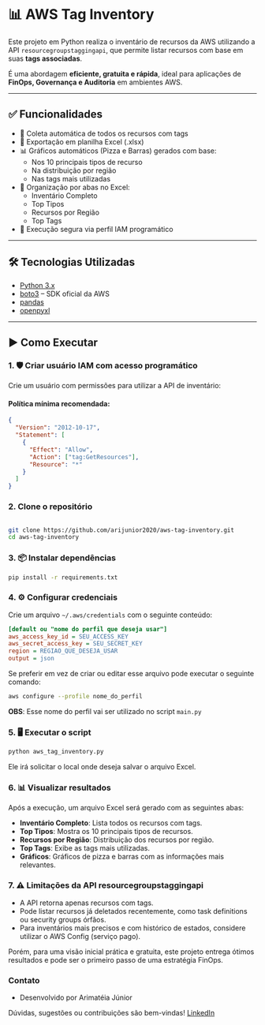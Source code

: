 # 📊 AWS Tag Inventory

Este projeto em Python realiza o inventário de recursos da AWS utilizando a API `resourcegroupstaggingapi`, que permite listar recursos com base em suas **tags associadas**.

É uma abordagem **eficiente, gratuita e rápida**, ideal para aplicações de **FinOps, Governança e Auditoria** em ambientes AWS.

---

## ✅ Funcionalidades

- 🔎 Coleta automática de todos os recursos com tags
- 📁 Exportação em planilha Excel (.xlsx)
- 📊 Gráficos automáticos (Pizza e Barras) gerados com base:
  - Nos 10 principais tipos de recurso
  - Na distribuição por região
  - Nas tags mais utilizadas
- 📑 Organização por abas no Excel:
  - Inventário Completo
  - Top Tipos
  - Recursos por Região
  - Top Tags
- 🔐 Execução segura via perfil IAM programático

---

## 🛠️ Tecnologias Utilizadas

- [Python 3.x](https://www.python.org)
- [boto3](https://boto3.amazonaws.com/v1/documentation/api/latest/index.html) – SDK oficial da AWS
- [pandas](https://pandas.pydata.org/)
- [openpyxl](https://openpyxl.readthedocs.io/)

---

## ▶️ Como Executar

### 1. 🛡️ Criar usuário IAM com acesso programático

Crie um usuário com permissões para utilizar a API de inventário:

#### Política mínima recomendada:

```json
{
  "Version": "2012-10-17",
  "Statement": [
    {
      "Effect": "Allow",
      "Action": ["tag:GetResources"],
      "Resource": "*"
    }
  ]
}
```

### 2. Clone o repositório

```bash

git clone https://github.com/arijunior2020/aws-tag-inventory.git
cd aws-tag-inventory

```

### 3. 📦 Instalar dependências

```bash
pip install -r requirements.txt
```

### 4. ⚙️ Configurar credenciais

Crie um arquivo `~/.aws/credentials` com o seguinte conteúdo:

```ini
[default ou "nome do perfil que deseja usar"]
aws_access_key_id = SEU_ACCESS_KEY
aws_secret_access_key = SEU_SECRET_KEY
region = REGIAO_QUE_DESEJA_USAR
output = json
```

Se preferir em vez de criar ou editar esse arquivo pode executar o seguinte comando:

```bash
aws configure --profile nome_do_perfil
```

**OBS**: Esse nome do perfil vai ser utilizado no script `main.py`

### 5. 🖥️ Executar o script

```bash
python aws_tag_inventory.py
```

Ele irá solicitar o local onde deseja salvar o arquivo Excel.

### 6. 📊 Visualizar resultados

Após a execução, um arquivo Excel será gerado com as seguintes abas:

- **Inventário Completo**: Lista todos os recursos com tags.
- **Top Tipos**: Mostra os 10 principais tipos de recursos.
- **Recursos por Região**: Distribuição dos recursos por região.
- **Top Tags**: Exibe as tags mais utilizadas.
- **Gráficos**: Gráficos de pizza e barras com as informações mais relevantes.

### 7. ⚠️ Limitações da API resourcegroupstaggingapi

- A API retorna apenas recursos com tags.
- Pode listar recursos já deletados recentemente, como task definitions ou security groups órfãos.
- Para inventários mais precisos e com histórico de estados, considere utilizar o AWS Config (serviço pago).

Porém, para uma visão inicial prática e gratuita, este projeto entrega ótimos resultados e pode ser o primeiro passo de uma estratégia FinOps.

### Contato

- Desenvolvido por Arimatéia Júnior

Dúvidas, sugestões ou contribuições são bem-vindas!
[LinkedIn](https://www.linkedin.com/in/arimateiajunior/)
